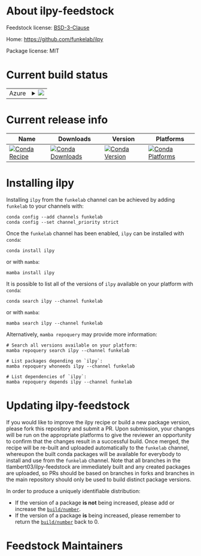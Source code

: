 About ilpy-feedstock
====================

Feedstock license: [BSD-3-Clause](https://github.com/tlambert03/ilpy-feedstock/blob/main/LICENSE.txt)

Home: https://github.com/funkelab/ilpy

Package license: MIT

Current build status
====================


<table>
    
  <tr>
    <td>Azure</td>
    <td>
      <details>
        <summary>
          <a href="https://dev.azure.com/tlambert03/feedstock-builds/_build/latest?definitionId=&branchName=main">
            <img src="https://dev.azure.com/tlambert03/feedstock-builds/_apis/build/status/ilpy-feedstock?branchName=main">
          </a>
        </summary>
        <table>
          <thead><tr><th>Variant</th><th>Status</th></tr></thead>
          <tbody><tr>
              <td>linux_64_python3.10</td>
              <td>
                <a href="https://dev.azure.com/tlambert03/feedstock-builds/_build/latest?definitionId=&branchName=main">
                  <img src="https://dev.azure.com/tlambert03/feedstock-builds/_apis/build/status/ilpy-feedstock?branchName=main&jobName=linux&configuration=linux%20linux_64_python3.10" alt="variant">
                </a>
              </td>
            </tr><tr>
              <td>linux_64_python3.11</td>
              <td>
                <a href="https://dev.azure.com/tlambert03/feedstock-builds/_build/latest?definitionId=&branchName=main">
                  <img src="https://dev.azure.com/tlambert03/feedstock-builds/_apis/build/status/ilpy-feedstock?branchName=main&jobName=linux&configuration=linux%20linux_64_python3.11" alt="variant">
                </a>
              </td>
            </tr><tr>
              <td>linux_64_python3.9</td>
              <td>
                <a href="https://dev.azure.com/tlambert03/feedstock-builds/_build/latest?definitionId=&branchName=main">
                  <img src="https://dev.azure.com/tlambert03/feedstock-builds/_apis/build/status/ilpy-feedstock?branchName=main&jobName=linux&configuration=linux%20linux_64_python3.9" alt="variant">
                </a>
              </td>
            </tr><tr>
              <td>osx_64_python3.10</td>
              <td>
                <a href="https://dev.azure.com/tlambert03/feedstock-builds/_build/latest?definitionId=&branchName=main">
                  <img src="https://dev.azure.com/tlambert03/feedstock-builds/_apis/build/status/ilpy-feedstock?branchName=main&jobName=osx&configuration=osx%20osx_64_python3.10" alt="variant">
                </a>
              </td>
            </tr><tr>
              <td>osx_64_python3.11</td>
              <td>
                <a href="https://dev.azure.com/tlambert03/feedstock-builds/_build/latest?definitionId=&branchName=main">
                  <img src="https://dev.azure.com/tlambert03/feedstock-builds/_apis/build/status/ilpy-feedstock?branchName=main&jobName=osx&configuration=osx%20osx_64_python3.11" alt="variant">
                </a>
              </td>
            </tr><tr>
              <td>osx_64_python3.9</td>
              <td>
                <a href="https://dev.azure.com/tlambert03/feedstock-builds/_build/latest?definitionId=&branchName=main">
                  <img src="https://dev.azure.com/tlambert03/feedstock-builds/_apis/build/status/ilpy-feedstock?branchName=main&jobName=osx&configuration=osx%20osx_64_python3.9" alt="variant">
                </a>
              </td>
            </tr><tr>
              <td>win_64_python3.10</td>
              <td>
                <a href="https://dev.azure.com/tlambert03/feedstock-builds/_build/latest?definitionId=&branchName=main">
                  <img src="https://dev.azure.com/tlambert03/feedstock-builds/_apis/build/status/ilpy-feedstock?branchName=main&jobName=win&configuration=win%20win_64_python3.10" alt="variant">
                </a>
              </td>
            </tr><tr>
              <td>win_64_python3.11</td>
              <td>
                <a href="https://dev.azure.com/tlambert03/feedstock-builds/_build/latest?definitionId=&branchName=main">
                  <img src="https://dev.azure.com/tlambert03/feedstock-builds/_apis/build/status/ilpy-feedstock?branchName=main&jobName=win&configuration=win%20win_64_python3.11" alt="variant">
                </a>
              </td>
            </tr><tr>
              <td>win_64_python3.9</td>
              <td>
                <a href="https://dev.azure.com/tlambert03/feedstock-builds/_build/latest?definitionId=&branchName=main">
                  <img src="https://dev.azure.com/tlambert03/feedstock-builds/_apis/build/status/ilpy-feedstock?branchName=main&jobName=win&configuration=win%20win_64_python3.9" alt="variant">
                </a>
              </td>
            </tr>
          </tbody>
        </table>
      </details>
    </td>
  </tr>
</table>

Current release info
====================

| Name | Downloads | Version | Platforms |
| --- | --- | --- | --- |
| [![Conda Recipe](https://img.shields.io/badge/recipe-ilpy-green.svg)](https://anaconda.org/funkelab/ilpy) | [![Conda Downloads](https://img.shields.io/conda/dn/funkelab/ilpy.svg)](https://anaconda.org/funkelab/ilpy) | [![Conda Version](https://img.shields.io/conda/vn/funkelab/ilpy.svg)](https://anaconda.org/funkelab/ilpy) | [![Conda Platforms](https://img.shields.io/conda/pn/funkelab/ilpy.svg)](https://anaconda.org/funkelab/ilpy) |

Installing ilpy
===============

Installing `ilpy` from the `funkelab` channel can be achieved by adding `funkelab` to your channels with:

```
conda config --add channels funkelab
conda config --set channel_priority strict
```

Once the `funkelab` channel has been enabled, `ilpy` can be installed with `conda`:

```
conda install ilpy
```

or with `mamba`:

```
mamba install ilpy
```

It is possible to list all of the versions of `ilpy` available on your platform with `conda`:

```
conda search ilpy --channel funkelab
```

or with `mamba`:

```
mamba search ilpy --channel funkelab
```

Alternatively, `mamba repoquery` may provide more information:

```
# Search all versions available on your platform:
mamba repoquery search ilpy --channel funkelab

# List packages depending on `ilpy`:
mamba repoquery whoneeds ilpy --channel funkelab

# List dependencies of `ilpy`:
mamba repoquery depends ilpy --channel funkelab
```




Updating ilpy-feedstock
=======================

If you would like to improve the ilpy recipe or build a new
package version, please fork this repository and submit a PR. Upon submission,
your changes will be run on the appropriate platforms to give the reviewer an
opportunity to confirm that the changes result in a successful build. Once
merged, the recipe will be re-built and uploaded automatically to the
`funkelab` channel, whereupon the built conda packages will be available for
everybody to install and use from the `funkelab` channel.
Note that all branches in the tlambert03/ilpy-feedstock are
immediately built and any created packages are uploaded, so PRs should be based
on branches in forks and branches in the main repository should only be used to
build distinct package versions.

In order to produce a uniquely identifiable distribution:
 * If the version of a package **is not** being increased, please add or increase
   the [``build/number``](https://docs.conda.io/projects/conda-build/en/latest/resources/define-metadata.html#build-number-and-string).
 * If the version of a package **is** being increased, please remember to return
   the [``build/number``](https://docs.conda.io/projects/conda-build/en/latest/resources/define-metadata.html#build-number-and-string)
   back to 0.

Feedstock Maintainers
=====================


